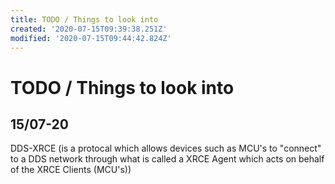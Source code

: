 ```yaml
---
title: TODO / Things to look into
created: '2020-07-15T09:39:38.251Z'
modified: '2020-07-15T09:44:42.824Z'
---
```


# TODO / Things to look into

## 15/07-20
DDS-XRCE (is a protocal which allows devices such as MCU's to "connect" to a DDS network through what is called a XRCE Agent which acts on behalf of the XRCE Clients (MCU's))
